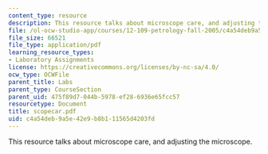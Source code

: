 ```yaml
---
content_type: resource
description: This resource talks about microscope care, and adjusting the microscope.
file: /ol-ocw-studio-app/courses/12-109-petrology-fall-2005/c4a54deb9a5e42e9b8b111565d4203fd_scopecar.pdf
file_size: 66521
file_type: application/pdf
learning_resource_types:
- Laboratory Assignments
license: https://creativecommons.org/licenses/by-nc-sa/4.0/
ocw_type: OCWFile
parent_title: Labs
parent_type: CourseSection
parent_uid: 475f89d7-044b-5978-ef28-6936e65fcc57
resourcetype: Document
title: scopecar.pdf
uid: c4a54deb-9a5e-42e9-b8b1-11565d4203fd
---
```

This resource talks about microscope care, and adjusting the microscope.